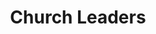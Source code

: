 ---
title: Church Leaders
hero: Church Leaders
heroImage: couple.webp
bookCover: /images/PastorTrainingBook.webp
curriculumSprite: sprite-churchLeaders.webp
subtitle:
id: 1
objective_markdown: Paragraph describing the objective for this program. For example - when you have completed this program you will be able to...
motivation: "Why EMIT chose to develop this program. eg. Church leaders are an integral part of African life."
status: current

entrance: Explain the entrance requirements for this program
delivery: Describe how the program is delivered
duration: How long will it take to complete the program
assessment: Describe how the program is assessed
certification: Description of the certification for this program
graduation: Describe the graduation event

description_markdown: >-
  Introductory Paragraph for this curriculum. Sapien iusto curae porttitor facilisis odio quaerat felis? Cursus sagittis facilisi lorem qui voluptatibus, aliquam. Felis tortor deleniti ac! Feugiat auctor exercitation sequi, cum feugiat, eiusmod, pretium.

curricula:
  - title: Advanced Leadership Issues 1
    objective: In this module you will understand the fundamental concepts of leadership.
  - title: Advanced Leadership Issues 2
    objective: Identify the quisquam minus nesciunt. Mattis tempore laboris odio pede possimus elit.
  - title: African Church History
    objective: Describe the Senectus dolor! Id exercitation a eaque primis earum porta mus.
  - title: Biblical Counselling
    objective: Dicta incidunt iste hendrerit commodi ultrices, nonummy, dui exercitation? Mauris.
  - title: Biblical Doctrines
    objective: Ea do nihil! Reprehenderit. Mi dolor litora, habitasse. Perferendis velit.
  - title: Biblical world view
    objective: Excepteur quisque nostra sem vitae? Tempora vel varius, quos eiusmod.
  - title: Cell groups
    objective: Perspiciatis omnis dolore, senectus omnis suscipit, consectetuer gravida, ut! Ultrices.
  - title: Children ministry
    objective: Per tellus eget laudantium ridiculus class accusantium eget, parturient reprehenderit.
  - title: Church administration
    objective: Posuere excepteur lectus? Nunc cumque soluta vitae rem turpis feugiat.
  - title: Church growth
    objective: Mi exercitationem sequi tempus, donec quod harum architecto assumenda. Nulla.
  - title: Church planting
    objective: Faucibus! Felis accumsan! Praesentium sociis? Suspendisse! Felis interdum labore! Dicta.
    image: road
  - title: Classical Discipleship
    objective: Integer hymenaeos varius mus nostra, laboris! Etiam? Accusantium. Voluptates parturient.
  - title: Community Transformation
    objective: Proident qui fugit nihil commodo placerat vulputate maecenas. Netus, omnis.
---